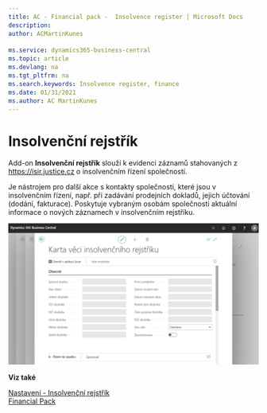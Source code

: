 ```yaml
---
title: AC - Financial pack -  Insolvence register | Microsoft Docs
description: 
author: ACMartinKunes

ms.service: dynamics365-business-central
ms.topic: article
ms.devlang: na
ms.tgt_pltfrm: na
ms.search.keywords: Insolvence register, finance 
ms.date: 01/31/2021
ms.author: AC MartinKunes
---
```

# Insolvenční rejstřík

Add-on **Insolvenční rejstřík** slouží k evidenci záznamů stahovaných z  https://isir.justice.cz o insolvenčním řízení společností. 

Je nástrojem pro další akce s kontakty společnosti, které jsou v insolvenčním řízení, např. při zadávání prodejních dokladů, jejich účtování (dodání, fakturace). Poskytuje vybraným osobám společnosti aktuální informace o nových záznamech v insolvenčním rejstříku.

![Insolvenční rejstřík](media/Insolvence_register.png "Insolvenční rejstřík")

**Viz také**

[Nastavení - Insolvenční rejstřík](ac-insolvence-register-setup.md)  
[Financial Pack](ac-finance-pack.md)  
